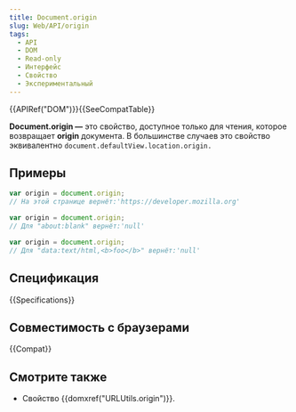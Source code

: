 ```yaml
---
title: Document.origin
slug: Web/API/origin
tags:
  - API
  - DOM
  - Read-only
  - Интерфейс
  - Свойство
  - Экспериментальный
---
```


{{APIRef("DOM")}}{{SeeCompatTable}}

**Document.origin —** это свойство, доступное только для чтения, которое возвращает **origin** документа. В большинстве случаев это свойство эквивалентно `document.defaultView.location.origin.`

## Примеры

```js
var origin = document.origin;
// На этой странице вернёт:'https://developer.mozilla.org'

var origin = document.origin;
// Для "about:blank" вернёт:'null'

var origin = document.origin;
// Для "data:text/html,<b>foo</b>" вернёт:'null'
```

## Спецификация

{{Specifications}}

## Совместимость с браузерами

{{Compat}}

## Смотрите также

- Свойство {{domxref("URLUtils.origin")}}.

